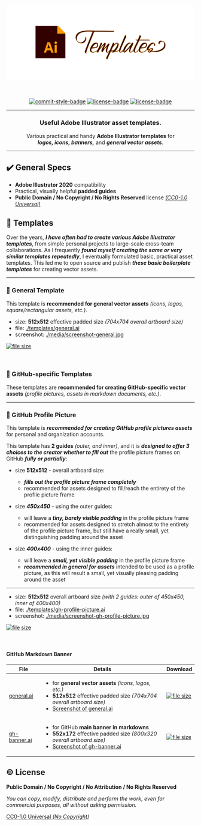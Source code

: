 <!-- Banner -->
<p align="center">  
  <picture>
    <img alt="stylized AI templates banner" src="media/banner.svg" width="800" />
  </picture>  
</p>

<br />

<!-- Badges - 1st row -->
<p align="center">
  <!-- Commit style badge -->
  <a href="https://github.com/semantic-release/semantic-release/blob/master/CONTRIBUTING.md#commit-message-guidelines"><img src="https://img.shields.io/badge/Commits-Conventional_Commits-EF7B4D.svg?logo=git&logoColor=white" alt="commit-style-badge"></a>  
  <!-- License badge -->
  <a href="https://github.com/richrdkng/adobe-illustrator-templates/blob/main/LICENSE"><img src="https://img.shields.io/badge/Public Domain-No Rights Reserved-brightgreen.svg?logo=creativecommons&logoColor=white" alt="license-badge"></a>    
  <!-- License badge -->
  <a href="https://github.com/richrdkng/adobe-illustrator-templates/blob/main/LICENSE"><img src="https://img.shields.io/badge/Creative Commons-CC0--1.0-brightgreen.svg?logo=creativecommons&logoColor=white" alt="license-badge"></a>    
</p>

---

<h3 align="center">
  Useful Adobe Illustrator asset templates.
</h3>

<p align="center">
  Various practical and handy <b>Adobe Illustrator templates</b> for <br/>
  <b><i>logos, icons, banners,</i></b> and <b><i>general vector assets</i></b>.
</p>

---

## ✔️ General Specs

- **Adobe Illustrator 2020** compatibility
- Practical, visually helpful **padded guides**
- **Public Domain / No Copyright / No Rights Reserved** license [*(CC0-1.0 Universal)*](https://creativecommons.org/publicdomain/zero/1.0)

## 📁 Templates

Over the years, ***I have often had to create various Adobe Illustrator 
templates***, from simple personal projects to large-scale cross-team 
collaborations. As I frequently ***found myself creating the same or very 
similar templates repeatedly***, I eventually formulated basic, practical 
asset templates. This led me to open source and publish 
***these basic boilerplate templates*** for creating vector assets.

---

### 🎨 General Template

This template is **recommended for general vector assets** 
*(icons, logos, square/rectangular assets, etc.)*.

- size: **512x512** effective padded size *(704x704 overall artboard size)*
- file: [./templates/general.ai](https://github.com/richrdkng/adobe-illustrator-templates/blob/main/templates/general.ai)
- screenshot: [./media/screenshot-general.jpg](https://raw.githubusercontent.com/richrdkng/adobe-illustrator-templates/main/media/screenshot-general.jpg)

<a href="https://raw.githubusercontent.com/richrdkng/adobe-illustrator-templates/main/templates/general.ai">
  <img alt="file size" src="https://img.shields.io/github/size/richrdkng/adobe-illustrator-templates/templates%2Fgeneral.ai?style=for-the-badge&color=29AB87&logo=dpd&logoColor=white&label=Download%20Template" />
</a> 

</br>
</br>
</br>

### 📁 GitHub-specific Templates

These templates are **recommended for creating GitHub-specific vector assets** 
*(profile pictures, assets in markdown documents, etc.)*.

---

### 🎨 GitHub Profile Picture

This template is ***recommended for creating GitHub profile pictures assets***
for personal and organization accounts.

This template has **2 guides** *(outer, and inner)*, and it is
***designed to offer 3 choices to the creator whether to fill out*** the 
profile picture frames on GitHub ***fully or partially***:

- size **512x512** - overall artboard size:
  - ***fills out the profile picture frame completely***
  - recommended for assets designed to fill/reach the entirety
    of the profile picture frame

- size ***450x450*** - using the outer guides:
  - will leave a ***tiny, barely visible padding*** in the profile picture frame
  - recommended for assets designed to stretch almost to the entirety
    of the profile picture frame, but still have a really small,
    yet distinguishing padding around the asset

- size ***400x400*** - using the inner guides:
  - will leave a ***small, yet visible padding*** in the profile picture frame
  - ***recommended in general for assets*** intended to be used as a 
    profile picture, as this will result a small, yet visually pleasing
    padding around the asset

---

- size: **512x512** overall artboard size *(with 2 guides: outer of 450x450, inner of 400x400)*
- file: [./templates/gh-profile-picture.ai](https://github.com/richrdkng/adobe-illustrator-templates/blob/main/templates/gh-profile-picture.ai)
- screenshot: [./media/screenshot-gh-profile-picture.jpg](https://raw.githubusercontent.com/richrdkng/adobe-illustrator-templates/main/media/screenshot-gh-profile-picture.jpg)

<a href="https://raw.githubusercontent.com/richrdkng/adobe-illustrator-templates/main/templates/gh-profile-picture.ai">
  <img alt="file size" src="https://img.shields.io/github/size/richrdkng/adobe-illustrator-templates/templates%2Fgh-profile-picture.ai?style=for-the-badge&color=29AB87&logo=dpd&logoColor=white&label=Download%20Template" />
</a> 

</br>
</br>
</br>

#### GitHub Markdown Banner

<table>
  <thead>
    <tr>
      <th>File</th>
      <th>Details</th>
      <th>Download</th>
    </tr>
  </thead>
  <tbody>
    <!-- general -->
    <tr>
      <td>
        <a href="https://github.com/richrdkng/adobe-illustrator-templates/blob/main/templates/general.ai">general.ai</a>
      </td>
      <td>         
        <ul>
          <li>for <b>general vector assets</b> <i>(icons, logos, etc.)</i></li>
          <li><b>512x512</b> effective padded size <i>(704x704 overall artboard size)</i></li>
          <li>
            <a href="https://raw.githubusercontent.com/richrdkng/adobe-illustrator-templates/main/media/screenshot-general.jpg">Screenshot of general.ai</a>        
          </li>          
        </ul>        
      </td>
      <td>
        <a href="https://raw.githubusercontent.com/richrdkng/adobe-illustrator-templates/main/templates/general.ai">
          <img alt="file size" src="https://img.shields.io/github/size/richrdkng/adobe-illustrator-templates/templates%2Fgeneral.ai?style=for-the-badge&color=29AB87&logo=dpd&logoColor=white&label=Download" />
        </a>        
      </td>
    </tr>    
    <!-- gh-banner -->
    <tr>
      <td>
        <a href="https://github.com/richrdkng/adobe-illustrator-templates/blob/main/templates/gh-banner.ai">gh-banner.ai</a>
      </td>
      <td>         
        <ul>
          <li>for GitHub <b>main banner in markdowns</b></li>
          <li><b>552x172</b> effective padded size <i>(800x320 overall artboard size)</i></li>          
          <li>
            <a href="https://raw.githubusercontent.com/richrdkng/adobe-illustrator-templates/main/media/screenshot-gh-banner.jpg">Screenshot of gh-banner.ai</a>
          </li>          
        </ul>
      </td>
      <td>
        <a href="https://raw.githubusercontent.com/richrdkng/adobe-illustrator-templates/main/templates/gh-banner.ai">
          <img alt="file size" src="https://img.shields.io/github/size/richrdkng/adobe-illustrator-templates/templates%2Fgh-banner.ai?style=for-the-badge&color=29AB87&logo=dpd&logoColor=white&label=Download" />
        </a>        
      </td>
    </tr>
  </tbody>
</table>

## ©️ License

**Public Domain / No Copyright / No Attribution / No Rights Reserved**

*You can copy, modify, distribute and perform the work, 
even for commercial purposes, all without asking permission.*

[CC0-1.0 Universal *(No Copyright)*][url-license]

<!--- References =============================================================================== -->

<!--- URLs -->
[url-website]: https://www.richrdkng.com
[url-license]: https://github.com/richrdkng/adobe-illustrator-templates/blob/main/LICENSE
